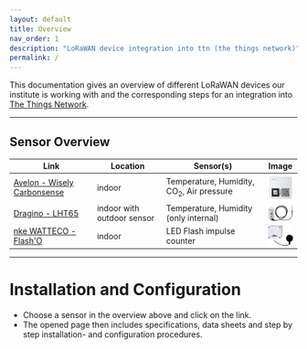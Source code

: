 ```yaml
---
layout: default
title: Overview
nav_order: 1
description: "LoRaWAN device integration into ttn (the things network)"
permalink: /
---
```


This documentation gives an overview of different LoRaWAN devices our institute is working with and the corresponding steps for an integration into [The Things Network](https://www.thethingsnetwork.org/).

---

## Sensor Overview

| Link | Location| Sensor(s)| Image|
| --- | --- | --- | --- |
| [Avelon - Wisely Carbonsense](https://hslu-ige-laes.github.io/lora-devices-ttn/docs/sensors/avelon-wisely-carbonsense/) | indoor | Temperature, Humidity, CO<sub>2</sub>, Air pressure | <img src="https://github.com/hslu-ige-laes/lora-devices-ttn/raw/master/docs/sensors/avelon-wisely-carbonsense_01.png" width="50" align="center"> |
| [Dragino - LHT65](https://hslu-ige-laes.github.io/lora-devices-ttn/docs/sensors/dragino-lht65/) | indoor with outdoor sensor | Temperature, Humidity (only internal) | <img src="https://github.com/hslu-ige-laes/lora-devices-ttn/raw/master/docs/sensors/dragino-lht65_01.png" width="50" align="center"> |
| [nke WATTECO - Flash'O](https://hslu-ige-laes.github.io/lora-devices-ttn/docs/sensors/nke-watteco-flash-o/) | indoor | LED Flash impulse counter | <img src="https://github.com/hslu-ige-laes/lora-devices-ttn/raw/master/docs/sensors/nke-watteco-flash-o_01.png" width="50" align="center"> |

---

# Installation and Configuration
- Choose a sensor in the overview above and click on the link.
- The opened page then includes specifications, data sheets and step by step installation- and configuration procedures.
